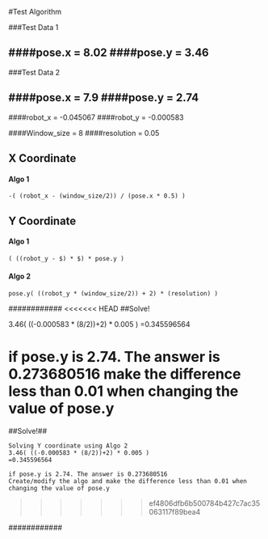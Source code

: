 #Test Algorithm

###Test Data 1

####pose.x = 8.02
####pose.y = 3.46
-
###Test Data 2

####pose.x = 7.9
####pose.y = 2.74
-

####robot_x = -0.045067
####robot_y = -0.000583

####Window_size = 8
####resolution = 0.05


## X Coordinate

#### Algo 1

    -( (robot_x - (window_size/2)) / (pose.x * 0.5) )

## Y Coordinate

#### Algo 1
    ( ((robot_y - $) * $) * pose.y )

#### Algo 2
    pose.y( ((robot_y * (window_size/2)) + 2) * (resolution) )



############
<<<<<<< HEAD
##Solve!

3.46( ((-0.000583 * (8/2))+2) * 0.005 )
=0.345596564

if pose.y is 2.74. The answer is 0.273680516
make the difference less than 0.01 when changing the value of pose.y
=======
##Solve!##
    
    Solving Y coordinate using Algo 2
    3.46( ((-0.000583 * (8/2))+2) * 0.005 )
    =0.345596564

    if pose.y is 2.74. The answer is 0.273680516
    Create/modify the algo and make the difference less than 0.01 when changing the value of pose.y
>>>>>>> ef4806dfb6b500784b427c7ac35063117f89bea4


############
